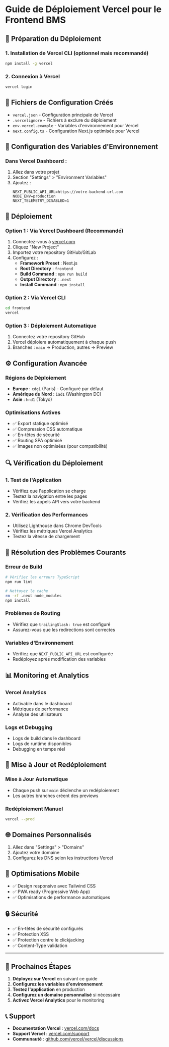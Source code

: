 # Guide de Déploiement Vercel pour le Frontend BMS

## 🚀 Préparation du Déploiement

### 1. Installation de Vercel CLI (optionnel mais recommandé)
```bash
npm install -g vercel
```

### 2. Connexion à Vercel
```bash
vercel login
```

## 📁 Fichiers de Configuration Créés

- `vercel.json` - Configuration principale de Vercel
- `.vercelignore` - Fichiers à exclure du déploiement
- `env.vercel.example` - Variables d'environnement pour Vercel
- `next.config.ts` - Configuration Next.js optimisée pour Vercel

## 🔧 Configuration des Variables d'Environnement

### Dans Vercel Dashboard :
1. Allez dans votre projet
2. Section "Settings" > "Environment Variables"
3. Ajoutez :
   ```
   NEXT_PUBLIC_API_URL=https://votre-backend-url.com
   NODE_ENV=production
   NEXT_TELEMETRY_DISABLED=1
   ```

## 🚀 Déploiement

### Option 1 : Via Vercel Dashboard (Recommandé)
1. Connectez-vous à [vercel.com](https://vercel.com)
2. Cliquez "New Project"
3. Importez votre repository GitHub/GitLab
4. Configurez :
   - **Framework Preset** : Next.js
   - **Root Directory** : `frontend`
   - **Build Command** : `npm run build`
   - **Output Directory** : `.next`
   - **Install Command** : `npm install`

### Option 2 : Via Vercel CLI
```bash
cd frontend
vercel
```

### Option 3 : Déploiement Automatique
1. Connectez votre repository GitHub
2. Vercel déploiera automatiquement à chaque push
3. Branches : `main` → Production, autres → Preview

## ⚙️ Configuration Avancée

### Régions de Déploiement
- **Europe** : `cdg1` (Paris) - Configuré par défaut
- **Amérique du Nord** : `iad1` (Washington DC)
- **Asie** : `hnd1` (Tokyo)

### Optimisations Actives
- ✅ Export statique optimisé
- ✅ Compression CSS automatique
- ✅ En-têtes de sécurité
- ✅ Routing SPA optimisé
- ✅ Images non optimisées (pour compatibilité)

## 🔍 Vérification du Déploiement

### 1. Test de l'Application
- Vérifiez que l'application se charge
- Testez la navigation entre les pages
- Vérifiez les appels API vers votre backend

### 2. Vérification des Performances
- Utilisez Lighthouse dans Chrome DevTools
- Vérifiez les métriques Vercel Analytics
- Testez la vitesse de chargement

## 🐛 Résolution des Problèmes Courants

### Erreur de Build
```bash
# Vérifiez les erreurs TypeScript
npm run lint

# Nettoyez le cache
rm -rf .next node_modules
npm install
```

### Problèmes de Routing
- Vérifiez que `trailingSlash: true` est configuré
- Assurez-vous que les redirections sont correctes

### Variables d'Environnement
- Vérifiez que `NEXT_PUBLIC_API_URL` est configurée
- Redéployez après modification des variables

## 📊 Monitoring et Analytics

### Vercel Analytics
- Activable dans le dashboard
- Métriques de performance
- Analyse des utilisateurs

### Logs et Debugging
- Logs de build dans le dashboard
- Logs de runtime disponibles
- Debugging en temps réel

## 🔄 Mise à Jour et Redéploiement

### Mise à Jour Automatique
- Chaque push sur `main` déclenche un redéploiement
- Les autres branches créent des previews

### Redéploiement Manuel
```bash
vercel --prod
```

## 🌐 Domaines Personnalisés

1. Allez dans "Settings" > "Domains"
2. Ajoutez votre domaine
3. Configurez les DNS selon les instructions Vercel

## 📱 Optimisations Mobile

- ✅ Design responsive avec Tailwind CSS
- ✅ PWA ready (Progressive Web App)
- ✅ Optimisations de performance automatiques

## 🔒 Sécurité

- ✅ En-têtes de sécurité configurés
- ✅ Protection XSS
- ✅ Protection contre le clickjacking
- ✅ Content-Type validation

---

## 🎯 Prochaines Étapes

1. **Déployez sur Vercel** en suivant ce guide
2. **Configurez les variables d'environnement**
3. **Testez l'application** en production
4. **Configurez un domaine personnalisé** si nécessaire
5. **Activez Vercel Analytics** pour le monitoring

## 📞 Support

- **Documentation Vercel** : [vercel.com/docs](https://vercel.com/docs)
- **Support Vercel** : [vercel.com/support](https://vercel.com/support)
- **Communauté** : [github.com/vercel/vercel/discussions](https://github.com/vercel/vercel/discussions)
